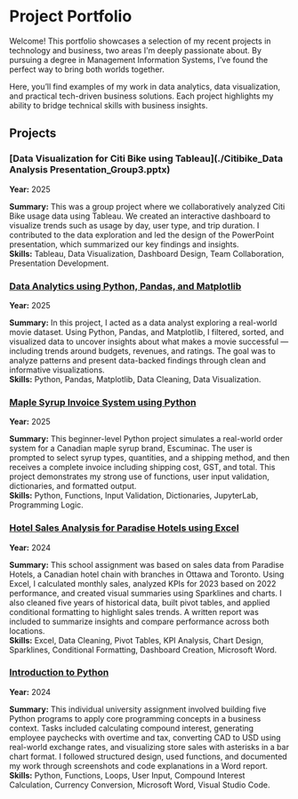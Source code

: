 # Project Portfolio
Welcome! This portfolio showcases a selection of my recent projects in technology and business, two areas I'm deeply passionate about. By pursuing a degree in Management Information Systems, I’ve found the perfect way to bring both worlds together.  

Here, you’ll find examples of my work in data analytics, data visualization, and practical tech-driven business solutions. Each project highlights my ability to bridge technical skills with business insights.

## Projects

### [Data Visualization for Citi Bike using Tableau](./Citibike_Data Analysis Presentation_Group3.pptx)  
**Year:** 2025  

**Summary:** This was a group project where we collaboratively analyzed Citi Bike usage data using Tableau. We created an interactive dashboard to visualize trends such as usage by day, user type, and trip duration. I contributed to the data exploration and led the design of the PowerPoint presentation, which summarized our key findings and insights.  
**Skills:** Tableau, Data Visualization, Dashboard Design, Team Collaboration, Presentation Development.  

### [Data Analytics using Python, Pandas, and Matplotlib](./DataAnalytics)  
**Year:** 2025  

**Summary:** In this project, I acted as a data analyst exploring a real-world movie dataset. Using Python, Pandas, and Matplotlib, I filtered, sorted, and visualized data to uncover insights about what makes a movie successful — including trends around budgets, revenues, and ratings. The goal was to analyze patterns and present data-backed findings through clean and informative visualizations.  
**Skills:** Python, Pandas, Matplotlib, Data Cleaning, Data Visualization.  

### [Maple Syrup Invoice System using Python](./MapleSyrupInvoice)
**Year:** 2025

**Summary:** This beginner-level Python project simulates a real-world order system for a Canadian maple syrup brand, Escuminac. The user is prompted to select syrup types, quantities, and a shipping method, and then receives a complete invoice including shipping cost, GST, and total. This project demonstrates my strong use of functions, user input validation, dictionaries, and formatted output.  
**Skills:** Python, Functions, Input Validation, Dictionaries, JupyterLab, Programming Logic.

### [Hotel Sales Analysis for Paradise Hotels using Excel](./HotelSalesAnalysis)
**Year:** 2024  

**Summary:** This school assignment was based on sales data from Paradise Hotels, a Canadian hotel chain with branches in Ottawa and Toronto. Using Excel, I calculated monthly sales, analyzed KPIs for 2023 based on 2022 performance, and created visual summaries using Sparklines and charts. I also cleaned five years of historical data, built pivot tables, and applied conditional formatting to highlight sales trends. A written report was included to summarize insights and compare performance across both locations.  
**Skills:**  Excel, Data Cleaning, Pivot Tables, KPI Analysis, Chart Design, Sparklines, Conditional Formatting, Dashboard Creation, Microsoft Word.

### [Introduction to Python](./Python)
**Year:** 2024  

**Summary:** This individual university assignment involved building five Python programs to apply core programming concepts in a business context. Tasks included calculating compound interest, generating employee paychecks with overtime and tax, converting CAD to USD using real-world exchange rates, and visualizing store sales with asterisks in a bar chart format. I followed structured design, used functions, and documented my work through screenshots and code explanations in a Word report.
**Skills:** Python, Functions, Loops, User Input, Compound Interest Calculation, Currency Conversion, Microsoft Word, Visual Studio Code.
